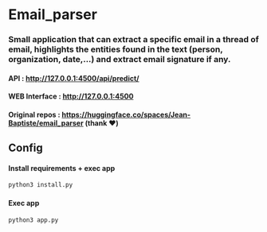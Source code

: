 # Email_parser

### Small application that can extract a specific email in a thread of email, highlights the entities found in the text (person, organization, date,...) and extract email signature if any.

#### API : http://127.0.0.1:4500/api/predict/
#### WEB Interface : http://127.0.0.1:4500

#### Original repos : https://huggingface.co/spaces/Jean-Baptiste/email_parser (thank ♥︎)


## Config

#### Install requirements + exec app
```bash
python3 install.py
```

#### Exec app
```bash
python3 app.py
```